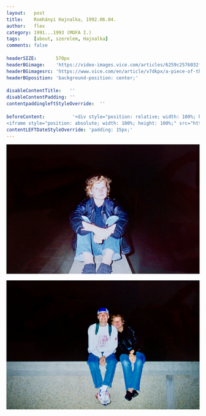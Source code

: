 ```yaml
---
layout:   post
title:    Romhányi Hajnalka, 1992.06.04.
author:   flex
category: 1991...1993 (MOFA I.)
tags:     [about, szerelem, Hajnalka]
comments: false

headerSIZE:       570px
headerBGimage:    'https://video-images.vice.com/articles/6259c2576032f900969ad342/lede/1650049778845-russiancruisermoskva.jpeg'
headerBGimagesrc: 'https://www.vice.com/en/article/v7dkpx/a-piece-of-the-true-cross-may-have-sunk-with-russias-warship'
headerBGposition: 'background-position: center;'

disableContentTitle:   ''
disableContentPadding: ''
contentpaddingleftStyleOverride:  ''

beforeContent:          '<div style="position: relative; width: 100%; height: 0; padding-bottom: 56.25%;">
<iframe style="position: absolute; width: 100%; height: 100%;" src="https://www.youtube.com/embed/zcua9XzKVas" title="YouTube video player" frameborder="0" allow="accelerometer; autoplay; clipboard-write; encrypted-media; gyroscope; picture-in-picture" allowfullscreen></iframe></div>'
contentLEFTDateStyleOverride: 'padding: 15px;'
---
```


<p></p><img class="shadow" alt="Romhányi Hajnalka" data-description="Romhányi Hajnalka" src="photos/199206/hajnalka.png">
<p></p><img class="shadow" alt="Romhányi Hajnalka" data-description="Romhányi Hajnalka" src="photos/199206/hajnalka_en.png">